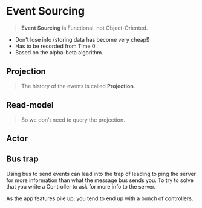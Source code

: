 # Event Sourcing

> **Event Sourcing** is Functional, not Object-Oriented.

- Don't lose info (storing data has become very cheap!)
- Has to be recorded from Time 0.
- Based on the alpha-beta algorithm.


## Projection

> The history of the events is called **Projection**.

## Read-model 

> So we don't need to query the projection.

## Actor


## Bus trap

Using bus to send events can lead into the trap of leading to ping the server for more information than what the message bus sends you. To try to solve that you write a Controller to ask for more info to the server.

As the app features pile up, you tend to end up with a bunch of controllers.

